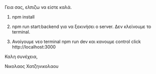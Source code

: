 Γεια σας, ελπιζω να είστε καλά.

1) npm  install

2) npm run start:backend για να ξεκινήσει ο server. Δεν κλείνουμε το terminal.

3) Ανοίγουμε νεο terminal  npm run dev και κανουμε control click  http://localhost:3000

Καλη συνέχεια,

Νικολαος Χατζηνικολαου
